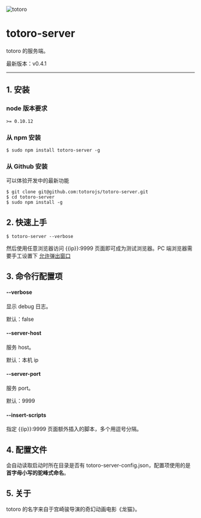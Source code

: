 ![totoro](https://f.cloud.github.com/assets/340282/891339/657d9018-fa54-11e2-9760-6955388fd8fc.jpg)

# totoro-server

totoro 的服务端。

最新版本：v0.4.1

---

## 1. 安装

### node 版本要求

    >= 0.10.12

### 从 npm 安装

    $ sudo npm install totoro-server -g

### 从 Github 安装

可以体验开发中的最新功能

    $ git clone git@github.com:totorojs/totoro-server.git
    $ cd totoro-server
    $ sudo npm install -g

## 2. 快速上手

    $ totoro-server --verbose

然后使用任意浏览器访问 {{ip}}:9999 页面即可成为测试浏览器。PC 端浏览器需要手工设置下 [允许弹出窗口](https://github.com/totorojs/totoro-server/wiki/Popup-Settings.zh)

## 3. 命令行配置项

#### --verbose

显示 debug 日志。

默认：false

#### --server-host

服务 host。

默认：本机 ip

#### --server-port

服务 port。

默认：9999

#### --insert-scripts

指定 {{ip}}:9999 页面额外插入的脚本，多个用逗号分隔。

## 4. 配置文件

会自动读取启动时所在目录是否有 totoro-server-config.json，配置项使用的是 **首字母小写的驼峰式命名**。

## 5. 关于

totoro 的名字来自于宫崎骏导演的奇幻动画电影《龙猫》。
